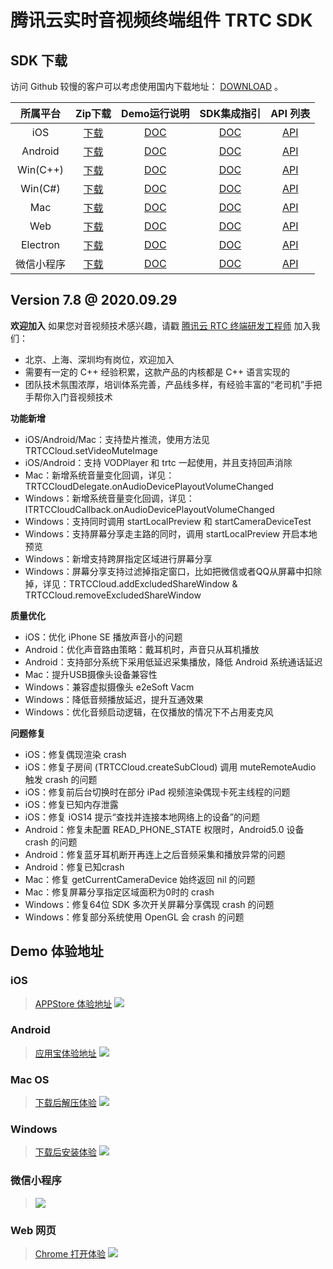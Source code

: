 # 腾讯云实时音视频终端组件 TRTC SDK

## SDK 下载
访问 Github 较慢的客户可以考虑使用国内下载地址： [DOWNLOAD](https://cloud.tencent.com/document/product/647/32689) 。

| 所属平台 | Zip下载 | Demo运行说明 | SDK集成指引 | API 列表 |
|:---------:| :--------:|:--------:| :--------:|:--------:|
| iOS | [下载](http://liteavsdk-1252463788.cosgz.myqcloud.com/TXLiteAVSDK_TRTC_iOS_latest.zip)| [DOC](https://cloud.tencent.com/document/product/647/32396)| [DOC](https://cloud.tencent.com/document/product/647/32173) | [API](https://cloud.tencent.com/document/product/647/32258) |
| Android | [下载](http://liteavsdk-1252463788.cosgz.myqcloud.com/TXLiteAVSDK_TRTC_Android_latest.zip)| [DOC](https://cloud.tencent.com/document/product/647/32166)| [DOC](https://cloud.tencent.com/document/product/647/32175) | [API](https://cloud.tencent.com/document/product/647/32267) |
| Win(C++)| [下载](http://liteavsdk-1252463788.cosgz.myqcloud.com/TXLiteAVSDK_TRTC_Win_latest.zip)| [DOC](https://cloud.tencent.com/document/product/647/32397)| [DOC](https://cloud.tencent.com/document/product/647/32178) | [API](https://cloud.tencent.com/document/product/647/32268) |
| Win(C#)| [下载](http://liteavsdk-1252463788.cosgz.myqcloud.com/TXLiteAVSDK_TRTC_Win_latest.zip)| [DOC](https://cloud.tencent.com/document/product/647/32397)| [DOC](https://cloud.tencent.com/document/product/647/32178) | [API](https://cloud.tencent.com/document/product/647/36776) |
| Mac| [下载](http://liteavsdk-1252463788.cosgz.myqcloud.com/TXLiteAVSDK_TRTC_Mac_latest.tar.bz2)| [DOC](https://cloud.tencent.com/document/product/647/32396)| [DOC](https://cloud.tencent.com/document/product/647/32176) |[API](https://cloud.tencent.com/document/product/647/32258) |
| Web | [下载](https://liteavsdk-1252463788.cosgz.myqcloud.com/H5_latest.zip)| [DOC](https://cloud.tencent.com/document/product/647/32398)| [DOC](https://cloud.tencent.com/document/product/647/16863) |[API](https://cloud.tencent.com/document/product/647/17249) |
| Electron | [下载](http://liteavsdk-1252463788.cosgz.myqcloud.com/TXLiteAVSDK_TRTC_Electron_latest.zip) | [DOC](https://cloud.tencent.com/document/product/647/38548) | [DOC](https://cloud.tencent.com/document/product/647/38549) |[API](https://cloud.tencent.com/document/product/647/38551) |
| 微信小程序 | [下载](http://liteavsdk-1252463788.cosgz.myqcloud.com/TRTC_WXMini_latest.zip) | [DOC](https://cloud.tencent.com/document/product/647/32399) | [DOC](https://cloud.tencent.com/document/product/647/32183) |[API](https://cloud.tencent.com/document/product/647/17018) |

## Version 7.8 @ 2020.09.29
**欢迎加入**
如果您对音视频技术感兴趣，请戳 [腾讯云 RTC 终端研发工程师](https://careers.tencent.com/jobdesc.html?postId=1297858141983088640) 加入我们：
- 北京、上海、深圳均有岗位，欢迎加入
- 需要有一定的 C++ 经验积累，这款产品的内核都是 C++ 语言实现的
- 团队技术氛围浓厚，培训体系完善，产品线多样，有经验丰富的“老司机”手把手帮你入门音视频技术

**功能新增**
- iOS/Android/Mac：支持垫片推流，使用方法见 TRTCCloud.setVideoMuteImage
- iOS/Android：支持 VODPlayer 和 trtc 一起使用，并且支持回声消除
- Mac：新增系统音量变化回调，详见：TRTCCloudDelegate.onAudioDevicePlayoutVolumeChanged
- Windows：新增系统音量变化回调，详见：ITRTCCloudCallback.onAudioDevicePlayoutVolumeChanged
- Windows：支持同时调用 startLocalPreview 和 startCameraDeviceTest
- Windows：支持屏幕分享走主路的同时，调用 startLocalPreview 开启本地预览
- Windows：新增支持跨屏指定区域进行屏幕分享
- Windows：屏幕分享支持过滤掉指定窗口，比如把微信或者QQ从屏幕中扣除掉，详见：TRTCCloud.addExcludedShareWindow & TRTCCloud.removeExcludedShareWindow

**质量优化**
- iOS：优化 iPhone SE 播放声音小的问题
- Android：优化声音路由策略：戴耳机时，声音只从耳机播放
- Android：支持部分系统下采用低延迟采集播放，降低 Android 系统通话延迟
- Mac：提升USB摄像头设备兼容性
- Windows：兼容虚拟摄像头 e2eSoft Vacm
- Windows：降低音频播放延迟，提升互通效果
- Windows：优化音频启动逻辑，在仅播放的情况下不占用麦克风

**问题修复**
- iOS：修复偶现渲染 crash
- iOS：修复子房间 (TRTCCloud.createSubCloud) 调用 muteRemoteAudio 触发 crash 的问题
- iOS：修复前后台切换时在部分 iPad 视频渲染偶现卡死主线程的问题
- iOS：修复已知内存泄露
- iOS：修复 iOS14 提示“查找并连接本地网络上的设备”的问题
- Android：修复未配置 READ_PHONE_STATE 权限时，Android5.0 设备 crash 的问题
- Android：修复蓝牙耳机断开再连上之后音频采集和播放异常的问题
- Android：修复已知crash
- Mac：修复 getCurrentCameraDevice 始终返回 nil 的问题
- Mac：修复屏幕分享指定区域面积为0时的 crash
- Windows：修复64位 SDK 多次开关屏幕分享偶现 crash 的问题
- Windows：修复部分系统使用 OpenGL 会 crash 的问题

## Demo 体验地址

### iOS
> [APPStore 体验地址](https://itunes.apple.com/cn/app/id1400663224?mt=8)
![](https://main.qcloudimg.com/raw/fa84e7c632b74483e9dc91dc04a8255e.jpg)

### Android
> [应用宝体验地址](https://android.myapp.com/myapp/detail.htm?apkName=com.tencent.trtc&ADTAG=mobile)
![](https://main.qcloudimg.com/raw/913eecbf69577de4e27d9bfe45acf80e.jpg)

### Mac OS
> [下载后解压体验](http://trtc-1252463788.cosgz.myqcloud.com/TXLiteAVSDK_Mac_Demo.tar.bz2)
![](https://main.qcloudimg.com/raw/8d146afb3b2dd07d5b5f1ca4432a9411.jpg)

### Windows
> [下载后安装体验](http://trtc-1252463788.cosgz.myqcloud.com/TXLiteAVSDK_Win_Demo.exe)
![](https://main.qcloudimg.com/raw/00ec3ebc86902044c51a5487c18dcd0c.jpg)

### 微信小程序
>![](https://main.qcloudimg.com/raw/81662cce932b2500addac28baf6a83b3.jpg)

### Web 网页
> [Chrome 打开体验](https://trtc-1252463788.file.myqcloud.com/web/demo/official-demo/index.html)
![](https://main.qcloudimg.com/raw/56e2bbc928a11bac85e5b78ac171b3bc.jpg)


